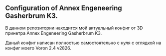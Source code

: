 ## Configuration of Annex Engeneering Gasherbrum K3.

В данном репозитории находится мой актуальный конфиг от 3D принетра Annex Engeneering Gasherbrum K3.

Даный конфиг написан полностью самостоятельно с нуля с оглядкой на конфиг моего Voron 2.4 v2826.
